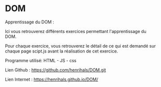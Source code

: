 # DOM
 
Apprentissage du DOM :

Ici vous retrouverez différents exercices permettant l'apprentissage du DOM.

Pour chaque exercice, vous retrouverez le détail de ce qui est demandé sur chaque page scipt.js avant la réalisation de cet exercice.

Programme utilisé: HTML - JS - css

Lien Github : https://github.com/henrihals/DOM.git

Lien Internet : https://henrihals.github.io/DOM/

